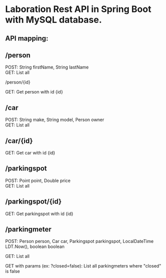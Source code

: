 # Laboration Rest API in Spring Boot with MySQL database.

## API mapping:

## /person

<p>POST: String firstName, String lastName<br>
GET: List all</p

## /person/{id}

GET: Get person with id {id}

## /car

<p>POST: String make, String model, Person owner<br>
GET: List all</p>

## /car/{id}

GET: Get car with id {id}

## /parkingspot

<p>POST: Point<G2D> point, Double price<br>
GET: List all</p>

## /parkingspot/{id}

GET: Get parkingspot with id {id}

## /parkingmeter

<p>POST:
Person person,
Car car,
Parkingspot parkingspot,
LocalDateTime LDT.Now(),
boolean boolean<br>

GET: List all<br>

GET with params (ex: ?closed=false): List all parkingmeters where "closed" is false</p>
